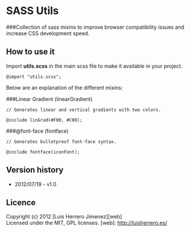 # SASS Utils

###Collection of sass mixins to improve browser compatibility issues and increase CSS development speed.



## How to use it
Import **utils.scss** in the main scss file to make it available in your project.

```
@import "utils.scss";
```

Below are an explanation of the different mixins:

###Linear Gradient (linearGradient)

```
// Generates linear and vertical gradients with two colors.

@include linGrad(#F00, #C00);
```

###@font-face (fontface)

```
// Generates bulletproof font-face syntax.

@include fontface(iconFont);
```


## Version history

* 2012/07/19 - v1.0



## Licence
Copyright (c) 2012 [Luis Herrero Jimenez][web]  
Licensed under the MIT, GPL licenses.
[web]: http://luisherrero.es/
